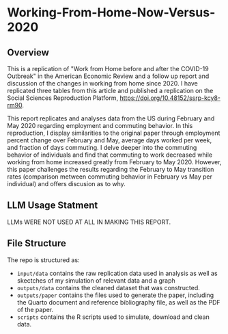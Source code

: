 # Working-From-Home-Now-Versus-2020

## Overview
This is a replication of "Work from Home before and after the COVID-19 Outbreak" in the American Economic Review and a follow up report and discussion of the changes in working from home since 2020. I have replicated three tables from this article and published a replication on the Social Sciences Reproduction Platform, https://doi.org/10.48152/ssrp-kcy8-rm90. 

This report replicates and analyses data from the US during February and May 2020 regarding employment and commuting behavior. In this reproduction, I display similarities to the original paper through employment percent change over February and May, average days worked per week, and fraction of days commuting. I delve deeper into the commuting behavior of individuals and find that commuting to work decreased while working from home increased greatly from February to May 2020. However, this paper challenges the results regarding the February to May transition rates (comparison metween commuting behavior in February vs May per individual) and offers discusion as to why.



## LLM Usage Statment
LLMs WERE NOT USED AT ALL IN MAKING THIS REPORT.

## File Structure
The repo is structured as:

-   `input/data` contains the raw replication data used in analysis as well as skectches of my simulation of relevant data and a graph
-   `outputs/data` contains the cleaned dataset that was constructed.
-   `outputs/paper` contains the files used to generate the paper, including the Quarto document and reference bibliography file, as well as the PDF of the paper. 
-   `scripts` contains the R scripts used to simulate, download and clean data.


